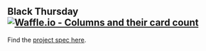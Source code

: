 ## Black Thursday[![Waffle.io - Columns and their card count](https://badge.waffle.io/Maxscores/black_thursday.svg?columns=all)](http://waffle.io/Maxscores/black_thursday)

Find the [project spec here](https://github.com/turingschool/curriculum/blob/master/source/projects/black_thursday.markdown).
